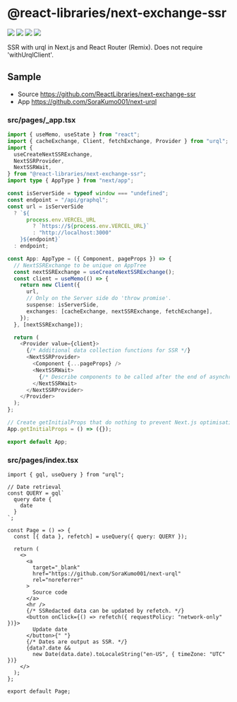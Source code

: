 # @react-libraries/next-exchange-ssr

[![](https://img.shields.io/npm/l/@react-libraries/next-exchange-ssr)](https://www.npmjs.com/package/@react-libraries/next-exchange-ssr)
[![](https://img.shields.io/npm/v/@react-libraries/next-exchange-ssr)](https://www.npmjs.com/package/@react-libraries/next-exchange-ssr)
[![](https://img.shields.io/npm/dw/@react-libraries/next-exchange-ssr)](https://www.npmjs.com/package/@react-libraries/next-exchange-ssr)
[![](https://deepwiki.com/badge.svg)](https://deepwiki.com/ReactLibraries/next-exchange-ssr)

SSR with urql in Next.js and React Router (Remix).
Does not require 'withUrqlClient'.

## Sample

- Source
  <https://github.com/ReactLibraries/next-exchange-ssr>
- App
  <https://github.com/SoraKumo001/next-urql>

### src/pages/\_app.tsx

```ts
import { useMemo, useState } from "react";
import { cacheExchange, Client, fetchExchange, Provider } from "urql";
import {
  useCreateNextSSRExchange,
  NextSSRProvider,
  NextSSRWait,
} from "@react-libraries/next-exchange-ssr";
import type { AppType } from "next/app";

const isServerSide = typeof window === "undefined";
const endpoint = "/api/graphql";
const url = isServerSide
  ? `${
      process.env.VERCEL_URL
        ? `https://${process.env.VERCEL_URL}`
        : "http://localhost:3000"
    }${endpoint}`
  : endpoint;

const App: AppType = ({ Component, pageProps }) => {
  // NextSSRExchange to be unique on AppTree
  const nextSSRExchange = useCreateNextSSRExchange();
  const client = useMemo(() => {
    return new Client({
      url,
      // Only on the Server side do 'throw promise'.
      suspense: isServerSide,
      exchanges: [cacheExchange, nextSSRExchange, fetchExchange],
    });
  }, [nextSSRExchange]);

  return (
    <Provider value={client}>
      {/* Additional data collection functions for SSR */}
      <NextSSRProvider>
        <Component {...pageProps} />
        <NextSSRWait>
          {/* Describe components to be called after the end of asynchronous processing. */}
        </NextSSRWait>
      </NextSSRProvider>
    </Provider>
  );
};

// Create getInitialProps that do nothing to prevent Next.js optimisation.
App.getInitialProps = () => ({});

export default App;
```

### src/pages/index.tsx

```tsx
import { gql, useQuery } from "urql";

// Date retrieval
const QUERY = gql`
  query date {
    date
  }
`;

const Page = () => {
  const [{ data }, refetch] = useQuery({ query: QUERY });

  return (
    <>
      <a
        target="_blank"
        href="https://github.com/SoraKumo001/next-urql"
        rel="noreferrer"
      >
        Source code
      </a>
      <hr />
      {/* SSRedacted data can be updated by refetch. */}
      <button onClick={() => refetch({ requestPolicy: "network-only" })}>
        Update date
      </button>{" "}
      {/* Dates are output as SSR. */}
      {data?.date &&
        new Date(data.date).toLocaleString("en-US", { timeZone: "UTC" })}
    </>
  );
};

export default Page;
```
